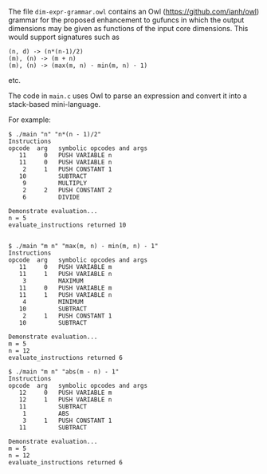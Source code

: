 
The file `dim-expr-grammar.owl` contains an Owl (https://github.com/ianh/owl)
grammar for the proposed enhancement to gufuncs in which the output dimensions
may be given as functions of the input core dimensions.  This would support
signatures such as

    (n, d) -> (n*(n-1)/2)
    (m), (n) -> (m + n)
    (m), (n) -> (max(m, n) - min(m, n) - 1)

etc.

The code in `main.c` uses Owl to parse an expression and convert it into
a stack-based mini-language.


For example:

```
$ ./main "n" "n*(n - 1)/2"
Instructions
opcode  arg   symbolic opcodes and args
   11     0   PUSH VARIABLE n
   11     0   PUSH VARIABLE n
    2     1   PUSH CONSTANT 1
   10         SUBTRACT
    9         MULTIPLY
    2     2   PUSH CONSTANT 2
    6         DIVIDE

Demonstrate evaluation...
n = 5
evaluate_instructions returned 10


$ ./main "m n" "max(m, n) - min(m, n) - 1"
Instructions
opcode  arg   symbolic opcodes and args
   11     0   PUSH VARIABLE m
   11     1   PUSH VARIABLE n
    3         MAXIMUM
   11     0   PUSH VARIABLE m
   11     1   PUSH VARIABLE n
    4         MINIMUM
   10         SUBTRACT
    2     1   PUSH CONSTANT 1
   10         SUBTRACT

Demonstrate evaluation...
m = 5
n = 12
evaluate_instructions returned 6

$ ./main "m n" "abs(m - n) - 1"
Instructions
opcode  arg   symbolic opcodes and args
   12     0   PUSH VARIABLE m
   12     1   PUSH VARIABLE n
   11         SUBTRACT
    1         ABS
    3     1   PUSH CONSTANT 1
   11         SUBTRACT

Demonstrate evaluation...
m = 5
n = 12
evaluate_instructions returned 6

```
